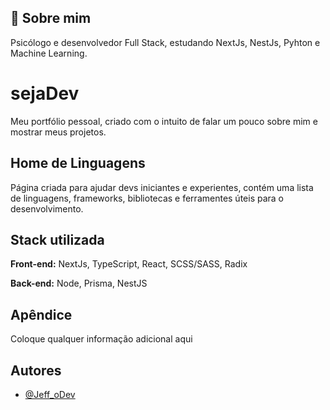 ## 🚀 Sobre mim
Psicólogo e desenvolvedor Full Stack, estudando NextJs, NestJs, Pyhton e Machine Learning.


# sejaDev

Meu portfólio pessoal, criado com o intuito de falar um pouco sobre mim e mostrar meus projetos.


## Home de Linguagens

Página criada para ajudar devs iniciantes e experientes, contém uma lista de linguagens, frameworks, bibliotecas e ferramentes úteis para o desenvolvimento.
## Stack utilizada

**Front-end:** NextJs, TypeScript, React, SCSS/SASS, Radix

**Back-end:** Node, Prisma, NestJS


## Apêndice

Coloque qualquer informação adicional aqui


## Autores

- [@Jeff_oDev](https://github.com/JeffOliveiraDev)
